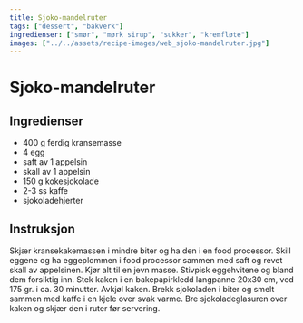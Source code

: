 ```yaml
---
title: Sjoko-mandelruter
tags: ["dessert", "bakverk"]
ingredienser: ["smør", "mørk sirup", "sukker", "kremfløte"]
images: ["../../assets/recipe-images/web_sjoko-mandelruter.jpg"]
---
```


# Sjoko-mandelruter

## Ingredienser

- 400 g ferdig kransemasse
- 4 egg
- saft av 1 appelsin
- skall av 1 appelsin
- 150 g kokesjokolade
- 2-3 ss kaffe
- sjokoladehjerter

## Instruksjon

Skjær kransekakemassen i mindre biter og ha den i en food processor. Skill eggene og ha eggeplommen i food processor sammen med saft og revet skall av appelsinen. Kjør alt til en jevn masse. Stivpisk eggehvitene og bland dem forsiktig inn. Stek kaken i en bakepapirkledd langpanne 20x30 cm, ved 175 gr. i ca. 30 minutter. Avkjøl kaken. Brekk sjokoladen i biter og smelt sammen med kaffe i en kjele over svak varme. Bre sjokoladeglasuren over kaken og skjær den i ruter før servering.
